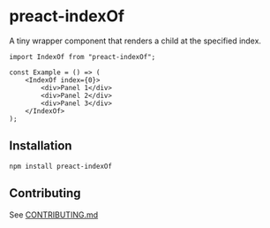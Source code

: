 # preact-indexOf

A tiny wrapper component that renders a child at the specified index.

	import IndexOf from "preact-indexOf";

    const Example = () => (
	    <IndexOf index={0}>
  	        <div>Panel 1</div>
  	        <div>Panel 2</div>
  	        <div>Panel 3</div>  	          	        
        </IndexOf>
    );
    
## Installation

	npm install preact-indexOf

## Contributing

See [CONTRIBUTING.md](https://github.com/eric-harms/preact-visible/CONTRIBUTING.md)